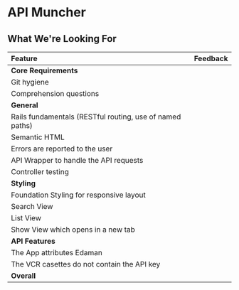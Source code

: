 # API Muncher
## What We're Looking For

| Feature | Feedback    |
| :------------- | :------------- |
| **Core Requirements** |   |
| Git hygiene |  |
| Comprehension questions	|  |
| **General** |  |
| Rails fundamentals (RESTful routing, use of named paths) |  |
| Semantic HTML |  |
| Errors are reported to the user |  |
| API Wrapper to handle the API requests |  |
| Controller testing |  |
| **Styling** |  |
| Foundation Styling for responsive layout |  |
| Search View |  |
| List View |  |
| Show View which opens in a new tab |  |
| **API Features** | |
| The App attributes Edaman | |
| The VCR casettes do not contain the API key |  |
|  **Overall** |  |
